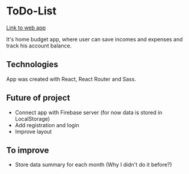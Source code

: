 # ToDo-List

[Link to web app](https://eksl.github.io/wheres_my_money/)

It's home budget app, where user can save incomes and expenses and track his account balance.

## Technologies
App was created with React, React Router and Sass.

## Future of project
- Connect app with Firebase server (for now data is stored in LocalStorage)
- Add registration and login
- Improve layout

## To improve
- Store data summary for each month (Why I didn't do it before?)
